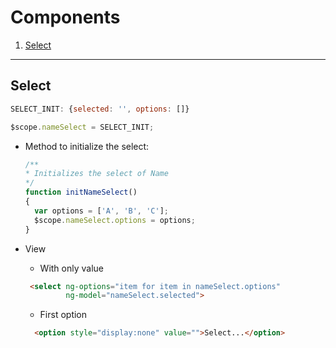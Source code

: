 # Components

1. [Select](#select)

---

## Select
``` Javascript
SELECT_INIT: {selected: '', options: []}
```

``` Javascript
$scope.nameSelect = SELECT_INIT;
```

* Method to initialize the select:
  
  ``` Javascript
  /**
  * Initializes the select of Name
  */
  function initNameSelect()
  {
    var options = ['A', 'B', 'C'];
    $scope.nameSelect.options = options;
  }
  ```
* View
  * With only value
  ``` HTML
   <select ng-options="item for item in nameSelect.options"
           ng-model="nameSelect.selected">
  ```
  * First option
  ``` HTML
    <option style="display:none" value="">Select...</option>
  ```
